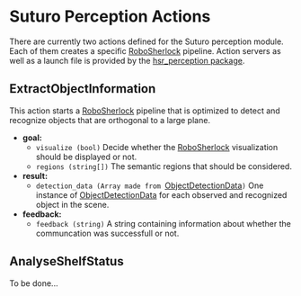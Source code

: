 # Suturo Perception Actions

There are currently two actions defined for the Suturo perception module. Each of them creates a specific [RoboSherlock](https://github.com/Suturo1819/robosherlock) pipeline. Action servers as well as a launch file is provided by the [hsr_perception package](https://github.com/Suturo1819/hsr_perception).

## ExtractObjectInformation
This action starts a [RoboSherlock](https://github.com/Suturo1819/robosherlock) pipeline that is optimized to detect and recognize objects that are orthogonal to a large plane.

* **goal:** 
  * `visualize (bool)` Decide whether the [RoboSherlock](https://github.com/Suturo1819/robosherlock) visualization should  be displayed or not.
   * `regions (string[])` The semantic regions that should be considered.
* **result:**
  * `detection_data (Array made from `[ObjectDetectionData](https://github.com/Suturo1819/suturo_msgs/blob/master/suturo_perception_msgs/msg/ObjectDetectionData.msg)`)` One instance of [ObjectDetectionData](https://github.com/Suturo1819/suturo_msgs/blob/master/suturo_perception_msgs/msg/ObjectDetectionData.msg) for each observed and recognized object in the scene. 
* **feedback:**
  * `feedback (string)` A string containing information about whether the communcation was successfull or not.

## AnalyseShelfStatus
To be done...
